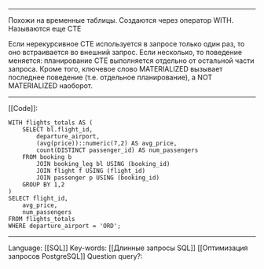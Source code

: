 ___
Похожи на временные таблицы. Создаются через оператор WITH. Называются еще CTE

Если нерекурсивное CTE используется в запросе только один раз, то оно встраивается во внешний запрос. Если несколько, то поведение меняется: планирование CTE выполняется отдельно от остальной части запроса. 
Кроме того, ключевое слово MATERIALIZED вызывает последнее поведение (т.е. отдельное планирование), а NOT MATERIALIZED наоборот. 
___
[[Code]]:
```
WITH flights_totals AS (
	SELECT bl.flight_id,
		departure_airport,
		(avg(price))::numeric(7,2) AS avg_price,
		count(DISTINCT passenger_id) AS num_passengers
	FROM booking b
		JOIN booking_leg bl USING (booking_id)
		JOIN flight f USING (flight_id)
		JOIN passenger p USING (booking_id)
	GROUP BY 1,2
)
SELECT flight_id,
	avg_price,
	num_passengers
FROM flights_totals
WHERE departure_airport = 'ORD';
```
___
Language: [[SQL]]
Key-words:  [[Длинные запросы SQL]] [[Оптимизация запросов PostgreSQL]]
Question query?: 